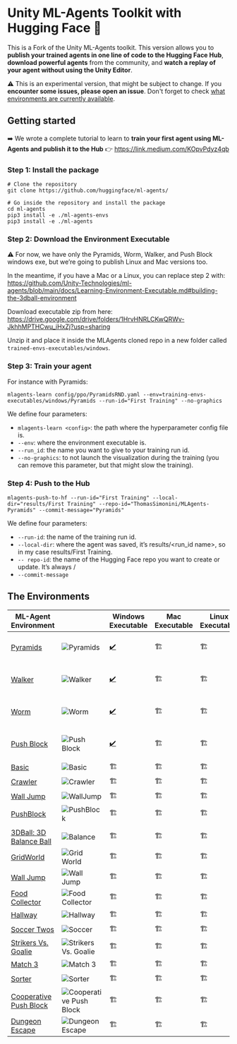 # Unity ML-Agents Toolkit with Hugging Face 🤗

This is a Fork of the Unity ML-Agents toolkit. This version allows you to **publish your trained agents in one line of code to the Hugging Face Hub**, **download powerful agents** from the community, and **watch a replay of your agent without using the Unity Editor**.

⚠️ This is an experimental version, that might be subject to change. If you **encounter some issues, please open an issue**. Don't forget to check [what environments are currently available](https://github.com/huggingface/ml-agents#the-environments).

## Getting started

➡️ We wrote a complete tutorial to learn to **train your first agent using ML-Agents and publish it to the Hub** 👉 https://link.medium.com/KOpvPdyz4qb 

### Step 1: Install the package
```
# Clone the repository
git clone https://github.com/huggingface/ml-agents/

# Go inside the repository and install the package
cd ml-agents
pip3 install -e ./ml-agents-envs
pip3 install -e ./ml-agents
```

### Step 2: Download the Environment Executable
⚠️ For now, we have only the Pyramids, Worm, Walker, and Push Block windows exe, but we’re going to publish Linux and Mac versions too.

In the meantime, if you have a Mac or a Linux, you can replace step 2 with: https://github.com/Unity-Technologies/ml-agents/blob/main/docs/Learning-Environment-Executable.md#building-the-3dball-environment

Download executable zip from here: https://drive.google.com/drive/folders/1HrvHNRLCKwQRWv-JkhhMPTHCwu_iHxZj?usp=sharing

Unzip it and place it inside the MLAgents cloned repo in a new folder called `trained-envs-executables/windows`.

### Step 3: Train your agent
For instance with Pyramids:
```
mlagents-learn config/ppo/PyramidsRND.yaml --env=training-envs-executables/windows/Pyramids --run-id="First Training" --no-graphics
```
We define four parameters:
-  `mlagents-learn <config>`: the path where the hyperparameter config file is.
- `--env`: where the environment executable is.
- `--run_id`: the name you want to give to your training run id.
- `--no-graphics`: to not launch the visualization during the training (you can remove this parameter, but that might slow the training).

### Step 4: Push to the Hub

```
mlagents-push-to-hf --run-id="First Training" --local-dir="results/First Training" --repo-id="ThomasSimonini/MLAgents-Pyramids" --commit-message="Pyramids"
```
We define four parameters:
- `--run-id`: the name of the training run id.
- `--local-dir`: where the agent was saved, it’s results/<run_id name>, so in my case results/First Training.
- `-- repo-id`:  the name of the Hugging Face repo you want to create or update. It’s always <your huggingface username>/<the repo name>
- `--commit-message`

## The Environments

| ML-Agent Environment |                                                                                                                | Windows Executable                                       | Mac Executable | Linux Executable | Visualize your agent online with Hugging Face Spaces |
|----------------------|----------------------------------------------------------------------------------------------------------------|----------------------------------------------------------|----------------|------------------|------------------------------------------------------|
| [Pyramids](https://github.com/Unity-Technologies/ml-agents/blob/main/docs/Learning-Environment-Examples.md#pyramids)             | <img src="https://github.com/Unity-Technologies/ml-agents/raw/main/docs/images/pyramids.png" alt="Pyramids" /> | [✔️](https://drive.google.com/drive/folders/1HrvHNRLCKwQRWv-JkhhMPTHCwu_iHxZj?usp=sharing)                                                        | 🏗️              | 🏗️                | ✔️ https://huggingface.co/spaces/unity/ML-Agents-Pyramids                                                       |
| [Walker](https://github.com/Unity-Technologies/ml-agents/blob/main/docs/Learning-Environment-Examples.md#walker)               | <img src="https://github.com/Unity-Technologies/ml-agents/raw/main/docs/images/walker.png" alt="Walker"/>      | [✔️](https://drive.google.com/drive/folders/1HrvHNRLCKwQRWv-JkhhMPTHCwu_iHxZj?usp=sharing)                                                        | 🏗️              | 🏗️                | ✔️ https://huggingface.co/spaces/unity/ML-Agents-Walker                                                   |
| [Worm](https://github.com/Unity-Technologies/ml-agents/blob/main/docs/Learning-Environment-Examples.md#worm)                 | <img src="https://github.com/Unity-Technologies/ml-agents/raw/main/docs/images/worm.png" alt="Worm" />         | [✔️](https://drive.google.com/drive/folders/1HrvHNRLCKwQRWv-JkhhMPTHCwu_iHxZj?usp=sharing)                                                        | 🏗️              | 🏗️                | ✔️ https://huggingface.co/spaces/unity/ML-Agents-Worm                                                    |
| [Push Block](https://github.com/Unity-Technologies/ml-agents/blob/main/docs/Learning-Environment-Examples.md#push-block)              | <img src="https://github.com/Unity-Technologies/ml-agents/raw/main/docs/images/push.png" alt="Push Block" />   |[✔️](https://drive.google.com/drive/folders/1HrvHNRLCKwQRWv-JkhhMPTHCwu_iHxZj?usp=sharing)                                                       | 🏗️              | 🏗️                | ✔️ https://huggingface.co/spaces/unity/ML-Agents-Push-Block                                                         |
| [Basic](https://github.com/Unity-Technologies/ml-agents/blob/main/docs/Learning-Environment-Examples.md#basic)              | <img src="https://github.com/Unity-Technologies/ml-agents/raw/main/docs/images/basic.png" alt="Basic" />   | 🏗️                                                        | 🏗️              | 🏗️                | 🏗️                                                    |
| [Crawler](https://github.com/Unity-Technologies/ml-agents/blob/main/docs/Learning-Environment-Examples.md#crawler)              | <img src="https://github.com/Unity-Technologies/ml-agents/raw/main/docs/images/crawler.png" alt="Crawler" />   | 🏗️                                                        | 🏗️              | 🏗️                | 🏗️                                                    |
| [Wall Jump](https://github.com/Unity-Technologies/ml-agents/blob/main/docs/Learning-Environment-Examples.md#wall-jump)             | <img src="https://github.com/Unity-Technologies/ml-agents/raw/main/docs/images/wall.png" alt="WallJump" />     | 🏗️                                                        | 🏗️              | 🏗️                | 🏗️                                                    |
| [PushBlock](https://github.com/Unity-Technologies/ml-agents/blob/main/docs/Learning-Environment-Examples.md#push-block)            | <img src="https://github.com/Unity-Technologies/ml-agents/raw/main/docs/images/push.png" alt="PushBlock" />    | 🏗️                                                        | 🏗️              | 🏗️                |      🏗️                                                |
|                      | 
| [3DBall: 3D Balance Ball](https://github.com/Unity-Technologies/ml-agents/blob/main/docs/Learning-Environment-Examples.md#3dball-3d-balance-ball)             | <img src="https://github.com/Unity-Technologies/ml-agents/raw/main/docs/images/balance.png" alt="Balance" />     | 🏗️                                                        | 🏗️              | 🏗️                | 🏗️                                                    |
| [GridWorld](https://github.com/Unity-Technologies/ml-agents/blob/main/docs/Learning-Environment-Examples.md#gridworld)             | <img src="https://github.com/Unity-Technologies/ml-agents/raw/main/docs/images/gridworld.png" alt="Grid World" />     | 🏗️                                                        | 🏗️              | 🏗️                | 🏗️                                                    |
| [Wall Jump](https://github.com/Unity-Technologies/ml-agents/blob/main/docs/Learning-Environment-Examples.md#wall-jump)             | <img src="https://github.com/Unity-Technologies/ml-agents/raw/main/docs/images/wall.png" alt="Wall Jump" />     | 🏗️                                                        | 🏗️              | 🏗️                | 🏗️                                                    |
| [Food Collector](https://github.com/Unity-Technologies/ml-agents/blob/main/docs/Learning-Environment-Examples.md#food-collector)             | <img src="https://github.com/Unity-Technologies/ml-agents/raw/main/docs/images/foodCollector.png" alt="Food Collector" />     | 🏗️                                                        | 🏗️              | 🏗️                | 🏗️                                                    |
| [Hallway](https://github.com/Unity-Technologies/ml-agents/blob/main/docs/Learning-Environment-Examples.md#hallway)             | <img src="https://github.com/Unity-Technologies/ml-agents/raw/main/docs/images/hallway.png" alt="Hallway" />     | 🏗️                                                        | 🏗️              | 🏗️                | 🏗️                                                    |
| [Soccer Twos](https://github.com/Unity-Technologies/ml-agents/blob/main/docs/Learning-Environment-Examples.md#soccer-twos)             | <img src="https://github.com/Unity-Technologies/ml-agents/raw/main/docs/images/soccer.png" alt="Soccer" />     | 🏗️                                                        | 🏗️              | 🏗️                | 🏗️                                                    |
| [Strikers Vs. Goalie](https://github.com/Unity-Technologies/ml-agents/blob/main/docs/Learning-Environment-Examples.md#strikers-vs-goalie)             | <img src="https://github.com/Unity-Technologies/ml-agents/raw/main/docs/images/strikersvsgoalie.png" alt="Strikers Vs. Goalie" />     | 🏗️                                                        | 🏗️              | 🏗️                | 🏗️                                                    |
| [Match 3](https://github.com/Unity-Technologies/ml-agents/blob/main/docs/Learning-Environment-Examples.md#match-3)             | <img src="https://github.com/Unity-Technologies/ml-agents/raw/main/docs/images/match3.png" alt="Match 3" />     | 🏗️                                                        | 🏗️              | 🏗️                | 🏗️                                                    |
| [Sorter](https://github.com/Unity-Technologies/ml-agents/blob/main/docs/Learning-Environment-Examples.md#sorter)             | <img src="https://github.com/Unity-Technologies/ml-agents/blob/main/docs/Learning-Environment-Examples.md#sorter" alt="Sorter" />     | 🏗️                                                        | 🏗️              | 🏗️                | 🏗️                                                    |
| [Cooperative Push Block](https://github.com/Unity-Technologies/ml-agents/blob/main/docs/Learning-Environment-Examples.md#cooperative-push-block)             | <img src="https://github.com/Unity-Technologies/ml-agents/raw/main/docs/images/cooperative_pushblock.png" alt="Cooperative Push Block" />     | 🏗️                                                        | 🏗️              | 🏗️                | 🏗️                                                    |
| [Dungeon Escape](https://github.com/Unity-Technologies/ml-agents/blob/main/docs/Learning-Environment-Examples.md#dungeon-escape)             | <img src="https://github.com/Unity-Technologies/ml-agents/raw/main/docs/images/dungeon_escape.png" alt="Dungeon Escape" />     | 🏗️                                                        | 🏗️              | 🏗️                | 🏗️                                                    |
